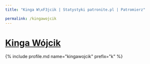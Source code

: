 ```yaml
---
title: "Kinga W\xF3jcik | Statystyki patronite.pl | Patromierz"

permalink: /kingawojcik
---
```


# [Kinga Wójcik](https://patronite.pl/kingawojcik)

{% include profile.md name="kingawojcik" prefix="k" %}
